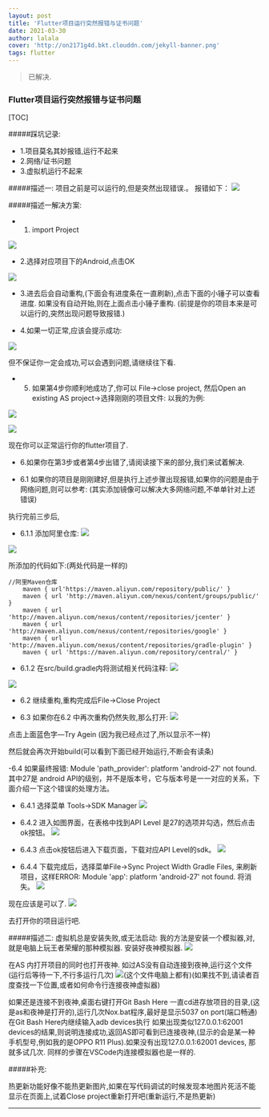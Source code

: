 ```yaml
---
layout: post
title: 'Flutter项目运行突然报错与证书问题'
date: 2021-03-30
author: lalala
cover: 'http://on2171g4d.bkt.clouddn.com/jekyll-banner.png'
tags: flutter
---
```


> 已解决.

### Flutter项目运行突然报错与证书问题
 

[TOC]


#####踩坑记录:   

- 1.项目莫名其妙报错,运行不起来
- 2.网络/证书问题
- 3.虚拟机运行不起来


#####描述一: 项目之前是可以运行的,但是突然出现错误.。
报错如下：
 ![](https://raw.githubusercontent.com/wzc520pyfm/Picbed_PicGo/master/img/flutter_%E8%BF%90%E8%A1%8C%E6%8A%A5%E9%94%991.1.png)

#####描述一解决方案: 

- 1. import Project

![](https://raw.githubusercontent.com/wzc520pyfm/Picbed_PicGo/master/img/import_project.png)


- 2.选择对应项目下的Android,点击OK 

![](https://raw.githubusercontent.com/wzc520pyfm/Picbed_PicGo/master/img/chose.png)

- 3.进去后会自动重构,(下面会有进度条在一直刷新),点击下面的小锤子可以查看进度.
如果没有自动开始,则在上面点击小锤子重构.
(前提是你的项目本来是可以运行的,突然出现问题导致报错.)

- 4.如果一切正常,应该会提示成功:

![](https://raw.githubusercontent.com/wzc520pyfm/Picbed_PicGo/master/img/success.png)

但不保证你一定会成功,可以会遇到问题,请继续往下看.

- 5. 如果第4步你顺利地成功了,你可以  File->close project, 然后Open an existing AS project->选择刚刚的项目文件: 以我的为例: 

![](https://raw.githubusercontent.com/wzc520pyfm/Picbed_PicGo/master/img/flutter_chose_project.png)

![](https://raw.githubusercontent.com/wzc520pyfm/Picbed_PicGo/master/img/flutter_open_project.png)

现在你可以正常运行你的flutter项目了.

- 6.如果你在第3步或者第4步出错了,请阅读接下来的部分,我们来试着解决.

- 6.1 如果你的项目是刚刚建好,但是执行上述步骤出现报错,如果你的问题是由于网络问题,则可以参考: (其实添加镜像可以解决大多网络问题,不单单针对上述错误)

执行完前三步后, 
- 6.1.1 添加阿里仓库:
![](https://raw.githubusercontent.com/wzc520pyfm/Picbed_PicGo/master/img/flutter_ali_maven.png)

![](https://raw.githubusercontent.com/wzc520pyfm/Picbed_PicGo/master/img/flutter_ali_maven2.png)

所添加的代码如下:(两处代码是一样的)

```
//阿里Maven仓库
    maven { url'https://maven.aliyun.com/repository/public/' }
    maven { url 'http://maven.aliyun.com/nexus/content/groups/public/' }
    maven { url 'http://maven.aliyun.com/nexus/content/repositories/jcenter' }
    maven { url 'http://maven.aliyun.com/nexus/content/repositories/google' }
    maven { url 'http://maven.aliyun.com/nexus/content/repositories/gradle-plugin' }
    maven { url 'https://maven.aliyun.com/repository/central/' }

```

- 6.1.2 在src/build.gradle内将测试相关代码注释:
![](https://raw.githubusercontent.com/wzc520pyfm/Picbed_PicGo/master/img/flutter_build_gradle.png)

![](https://raw.githubusercontent.com/wzc520pyfm/Picbed_PicGo/master/img/flutter_build_gradle2.png)

- 6.2 继续重构,重构完成后File->Close Project

- 6.3 如果你在6.2 中再次重构仍然失败,那么打开: 
![](https://raw.githubusercontent.com/wzc520pyfm/Picbed_PicGo/master/img/flutter_try_again.png)

点击上面蓝色字—Try Agein  (因为我已经点过了,所以显示不一样)

然后就会再次开始build(可以看到下面已经开始运行,不断会有读条)

-6.4 如果最终报错: Module 'path_provider': platform 'android-27' not found.
其中27是 android API的级别，并不是版本号，它与版本号是一一对应的关系，下面介绍一下这个错误的处理方法。

- 6.4.1 	选择菜单 Tools->SDK Manager
![](https://raw.githubusercontent.com/wzc520pyfm/Picbed_PicGo/master/img/flutter_tool.png)

- 6.4.2 进入如图界面，在表格中找到API Level 是27的选项并勾选，然后点击ok按钮。
![](https://raw.githubusercontent.com/wzc520pyfm/Picbed_PicGo/master/img/flutter_android27.png)

- 6.4.3 点击ok按钮后进入下载页面，下载对应API Level的sdk。
![](https://raw.githubusercontent.com/wzc520pyfm/Picbed_PicGo/master/img/flutter_27_downing.png)

- 6.4.4 下载完成后，选择菜单File->Sync Project Width Gradle Files, 来刷新项目，这样ERROR: Module 'app': platform 'android-27' not found. 将消失。
![](https://raw.githubusercontent.com/wzc520pyfm/Picbed_PicGo/master/img/flutter_27_success.png)

现在应该是可以了.
![](https://raw.githubusercontent.com/wzc520pyfm/Picbed_PicGo/master/img/success.png)

去打开你的项目运行吧.


#####描述二: 虚拟机总是安装失败,或无法启动:
我的方法是安装一个模拟器,对,就是电脑上玩王者荣耀的那种模拟器.
安装好夜神模拟器. 
![](https://raw.githubusercontent.com/wzc520pyfm/Picbed_PicGo/master/img/flutter_yeshen.png)

在AS
内打开项目的同时也打开夜神.
如过AS没有自动连接到夜神,运行这个文件(运行后等待一下,不行多运行几次)
![](https://raw.githubusercontent.com/wzc520pyfm/Picbed_PicGo/master/img/flutter_yeshen_nox.png)(这个文件电脑上都有)(如果找不到,请读者百度查找一下位置,或者如何命令行连接夜神虚拟器)


如果还是连接不到夜神,桌面右键打开Git Bash Here  一直cd进存放项目的目录,(这是as和夜神是打开的),运行几次Nox.bat程序,最好是显示5037 on port(端口畅通)
在Git Bash Here内继续输入adb devices执行
如果出现类似127.0.0.1:62001 devices的结果,则说明连接成功,返回AS即可看到已连接夜神,(显示的会是某一种手机型号,例如我的是OPPO R11 Plus).如果没有出现127.0.0.1:62001 devices, 那就多试几次. 同样的步骤在VSCode内连接模拟器也是一样的.

#####补充:  

热更新功能好像不能热更新图片,如果在写代码调试的时候发现本地图片死活不能显示在页面上,试着Close project重新打开吧(重新运行,不是热更新)



-------------------
